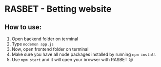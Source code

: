 # RASBET - Betting website


## How to use:

1. Open backend folder on terminal
2. Type `nodemon app.js`
3. Now, open frontend folder on terminal
4. Make sure you have all node packages installed by running `npm install`
5. Use `npm start` and it will open your browser with RASBET 😃

